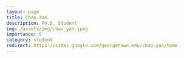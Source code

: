```yaml
---
layout: page
title: Chao Yan 
description: Ph.D. Student
img: /assets/img/chao_yan.jpeg
importance: 5
category: student
redirect: https://sites.google.com/georgetown.edu/chao-yan/home
---
```

